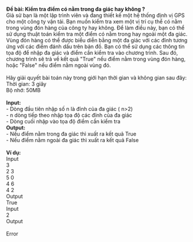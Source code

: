 
**Đề bài: Kiểm tra điểm có nằm trong đa giác hay không ?**
<br>Giả sử bạn là một lập trình viên và đang thiết kế một hệ thống định vị GPS cho một công 
ty vận tải. Bạn muốn kiểm tra xem một vị trí cụ thể có nằm trong vùng đón hàng của 
công ty hay không. Để làm điều này, bạn có thể sử dụng thuật toán kiểm tra một điểm có 
nằm trong hay ngoài một đa giác. Vùng đón hàng có thể được biểu diễn bằng một đa giác 
với các đỉnh tương ứng với các điểm đánh dấu trên bản đồ. Bạn có thể sử dụng các thông 
tin tọa độ để nhập đa giác và điểm cần kiểm tra vào chương trình. Sau đó, chương trình sẽ
trả về kết quả "True" nếu điểm nằm trong vùng đón hàng, hoặc "False" nếu điểm nằm 
ngoài vùng đó. 
<br>
<br>Hãy giải quyết bài toán này trong giới hạn thời gian và không gian sau đây: 
<br>Thời gian: 3 giây 
<br>Bộ nhớ: 50MB
<br>
<br>**Input:**
<br>- Dòng đầu tiên nhập số n là đỉnh của đa giác ( n>2)
<br>- n dòng tiếp theo nhập tọa độ các đỉnh của đa giác 
<br>- Dòng cuối nhập vào tọa độ điểm cần kiểm tra 
<br>**Output:**
<br>- Nếu điểm nằm trong đa giác thì xuất ra kết quả True 
<br>- Nếu điểm nằm ngoài đa giác thì xuất ra kết quả False
<br>
<br>**Ví dụ:** 
<br>    Input 
<br>      3
<br>      2 3 
<br>      5 0 
<br>      4 6
<br>      4 2 
<br>    Output
<br>      True
<br>    Input 
<br>      2
<br>    Output  
<br>      Error
